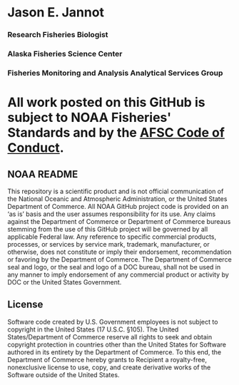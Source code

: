 # Jason E. Jannot

### Research Fisheries Biologist 

### Alaska Fisheries Science Center

### Fisheries Monitoring and Analysis Analytical Services Group

<!--# Learn more about me! [Find my website here.](add website here) -->
<!--More notes on how to do this, here: https://dev.to/charalambosioannou/create-a-dynamic-github-profile-readme-il5
-->

# All work posted on this GitHub is subject to NOAA Fisheries' Standards and by the [AFSC Code of Conduct](https://sites.google.com/noaa.gov/myafsc/home/about-afsc).


## NOAA README

This repository is a scientific product and is not official communication of the National Oceanic and Atmospheric Administration, or the United States Department of Commerce. All NOAA GitHub project code is provided on an ‘as is’ basis and the user assumes responsibility for its use. Any claims against the Department of Commerce or Department of Commerce bureaus stemming from the use of this GitHub project will be governed by all applicable Federal law. Any reference to specific commercial products, processes, or services by service mark, trademark, manufacturer, or otherwise, does not constitute or imply their endorsement, recommendation or favoring by the Department of Commerce. The Department of Commerce seal and logo, or the seal and logo of a DOC bureau, shall not be used in any manner to imply endorsement of any commercial product or activity by DOC or the United States Government.

## License

Software code created by U.S. Government employees is not subject to copyright in the United States (17 U.S.C. §105). The United States/Department of Commerce reserve all rights to seek and obtain copyright protection in countries other than the United States for Software authored in its entirety by the Department of Commerce. To this end, the Department of Commerce hereby grants to Recipient a royalty-free, nonexclusive license to use, copy, and create derivative works of the Software outside of the United States.
